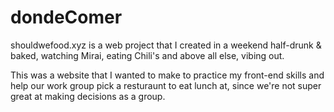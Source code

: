 # dondeComer

shouldwefood.xyz is a web project that I created in a weekend half-drunk & baked, watching Mirai, eating Chili's and above all else, vibing out. 

This was a website that I wanted to make to practice my front-end skills and help our work group pick a resturaunt to eat lunch at, since we're not super great at making decisions as a group. 
